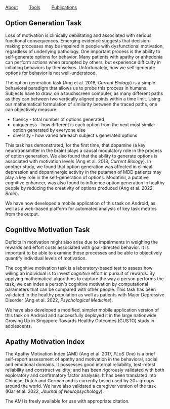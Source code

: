 [About](/index.md) &nbsp;&nbsp;&nbsp;&nbsp;&nbsp;&nbsp;&nbsp; [Tools](/tools.md) &nbsp;&nbsp;&nbsp;&nbsp;&nbsp;&nbsp;&nbsp; [Publications](/publications.md)
 
## Option Generation Task
Loss of motivation is clinically debilitating and associated with serious functional consequences. Emerging evidence suggests that decision-making processes may be impaired in people with dysfunctional motivation, regardless of underlying pathology. One important process is the ability to self-generate options for behavior. Many patients with apathy or anhedonia can perform actions when prompted by others, but experience difficulty in initiating behaviors by themselves. Unfortunately, how we self-generate options for behavior is not well-understood. 

The option generation task (Ang et al. 2018, <i>Current Biology</i>) is a simple behavioral paradigm that allows us to probe this process in humans. Subjects have to draw, on a touchscreen computer, as many different paths as they can between two vertically aligned points within a time limit. Using our mathematical formulation of similarity between the traced paths, one can objectively measure:
* fluency - total number of options generated
* uniqueness - how different is each option from the next most similar option generated by everyone else
* diversity - how varied are each subject's generated options   

This task has demonstrated, for the first time, that dopamine (a key neurotransmitter in the brain) plays a causal modulatory role in the process of option generation. We also found that the ability to generate options is associated with motivation levels (Ang et al. 2018, <i>Current Biology</i>). In another study, we found that option generation was affected in clinical depression and dopaminergic activity in the putamen of MDD patients may play a key role in the self-generation of options. Modafinil, a putative cognitive enhancer, was also found to influence option generation in healthy people by reducing the creativity of options produced (Ang et al. 2022, <i>Brain</i>).

We have now developed a mobile application of this task on Android, as well as a web-based platform for automated analysis of key task metrics from the output. 

## Cognitive Motivation Task
Deficits in motivation might also arise due to impairments in weighing the rewards and effort costs associated with goal-directed behavior. It is important to be able to examine these processes and be able to objectively quantify individual levels of motivation.

The cognitive motivation task is a laboratory-based test to assess how willing an individual is to invest <i>cognitive</i> effort in pursuit of rewards. By applying mathematical algorithms to capture the way a person performs the task, we can index a person's cognitive motivation by computational parameters that can be compared with other people. This task has been validated in the healthy population as well as patients with Major Depressive Disorder (Ang et al. 2022, <i>Psychological Medicine</i>). 

We have also developed a modified, simpler mobile application version of this task on Android and successfully deployed it in the large nationwide Growing Up in Singapore Towards Healthy Outcomes (GUSTO) study in adolescents. 

## Apathy Motivation Index
The Apathy Motivation Index (AMI) (Ang et al. 2017, <i>PLoS One</i>) is a brief self-report assessment of apathy and motivation in the behavioral, social and emotional domains. It possesses good internal reliability, test-retest reliability and construct validity; and has been rigorously validated with both exploratory and confirmatory factor analyses. It has been translated into Chinese, Dutch and German and is currently being used by 20+ groups around the world. We have also validated a caregiver version of the task (Klar et al. 2022, <i>Journal of Neuropsychology</i>). 

The AMI is freely available for use with appropriate citation. 
